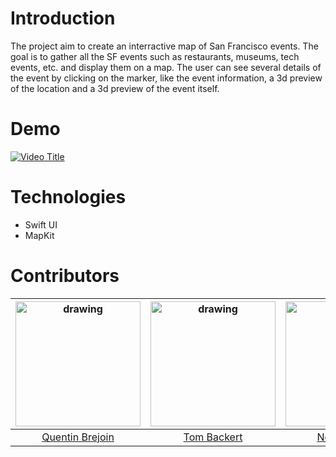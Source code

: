 # Introduction

The project aim to create an interractive map of San Francisco events. The goal is to gather all the SF events such as restaurants, museums, tech events, etc. and display them on a map. 
The user can see several details of the event by clicking on the marker, like the event information, a 3d preview of the location and a 3d preview of the event itself.


# Demo

[![Video Title](https://img.youtube.com/vi/HS7Kt7_c4QI/0.jpg)](https://youtu.be/HS7Kt7_c4QI)


# Technologies

- Swift UI
- MapKit

# Contributors

| <img src="https://avatars.githubusercontent.com/u/91665380" alt="drawing" width="200"/> | <img src="https://avatars.githubusercontent.com/u/121109526" alt="drawing" width="200"/> | <img src="https://avatars.githubusercontent.com/u/91880766" alt="drawing" width="200"/> |<img src="https://avatars.githubusercontent.com/u/112109961?v=4" alt="drawing" width="200"/> |
|:---------------------------------------------------------------------------------:|:---------------------------------------------------------------------------------:|:---------------------------------------------------------------------------------:|:---------------------------------------------------------------------------------:|
| [Quentin Brejoin](https://www.github.com/Queng123) | [Tom Backert](https://github.com/tombackert) | [Noah Tesson](https://github.com/NoahTesson) | [Cyprien Oudart](https://github.com/cyprienoudart)
